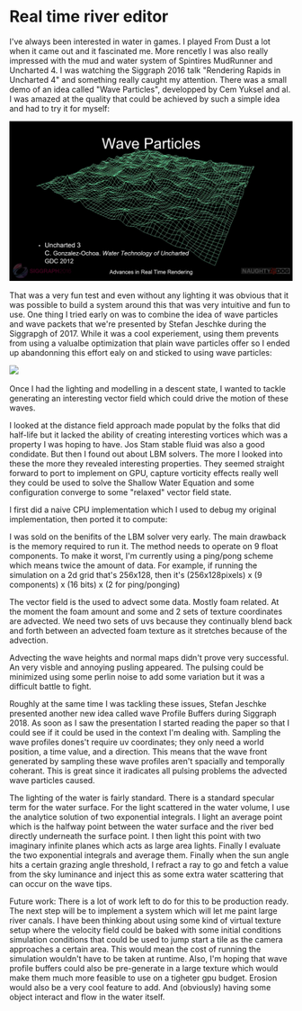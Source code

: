 # Real time river editor #

I've always been interested in water in games. I played From Dust a lot when it came out and it fascinated me. More rencetly I was also really impressed with the mud and water system of Spintires MudRunner and Uncharted 4. I was watching the Siggraph 2016 talk "Rendering Rapids in Uncharted 4" and something really caught my attention. There was a small demo of an idea called "Wave Particles", developped by Cem Yuksel and al. I was amazed at the quality that could be achieved by such a simple idea and had to try it for myself:

![](images/slide1.png)

That was a very fun test and even without any lighting it was obvious that it was possible to build a system around this that was very intuitive and fun to use. One thing I tried early on was to combine the idea of wave particles and wave packets that we're presented by Stefan Jeschke during the Siggrapgh of 2017. While it was a cool experiement, using them prevents from using a valualbe optimization that plain wave particles offer so I ended up abandonning this effort ealy on and sticked to using wave particles:


![](https://youtu.be/MIGhIPTaTDI)

Once I had the lighting and modelling in a descent state, I wanted to tackle generating an interesting vector field which could drive the motion of these waves.

I looked at the distance field approach made populat by the folks that did half-life but it lacked the ability of creating interesting vortices which was a property I was hoping to have. Jos Stam stable fluid was also a good condidate. But then I found out about LBM solvers. The more I looked into these the more they revealed interesting properties. They seemed straight forward to port to implement on GPU, capture vorticity effects really well they could be used to solve the Shallow Water Equation and some configuration converge to some "relaxed" vector field state.

I first did a naive CPU implementation which I used to debug my original implementation, then ported it to compute:

I was sold on the benifits of the LBM solver very early. The main drawback is the memory required to run it. The method needs to operate on 9 float components. To make it worst, I'm currently using a ping/pong scheme which means twice the amount of data. For example, if running the simulation on a 2d grid that's 256x128, then it's (256x128pixels) x (9 components) x (16 bits) x (2 for ping/ponging)

The vector field is the used to advect some data. Mostly foam related. At the moment the foam amount and some and 2 sets of texture coordinates are advected. We need two sets of uvs because they continually blend back and forth between an advected foam texture as it stretches because of the advection.

Advecting the wave heights and normal maps didn't prove very successful. An very visble and annoying pusling appeared. The pulsing could be minimized using some perlin noise to add some variation but it was a difficult battle to fight.

Roughly at the same time I was tackling these issues, Stefan Jeschke presented another new idea called wave Profile Buffers during Siggraph 2018. As soon as I saw the presentation I started reading the paper so that I could see if it could be used in the context I'm dealing with. Sampling the wave profiles dones't require uv coordinates; they only need a world position, a time value, and a direction. This means that the wave front generated by sampling these wave profiles aren't spacially and temporally coherant. This is great since it iradicates all pulsing problems the advected wave particles caused.

The lighting of the water is fairly standard. There is a standard specular term for the water surface. For the light scattered in the water volume, I use the analytice solution of two exponential integrals. I light an average point which is the halfway point between the water surface and the river bed directly underneath the surface point. I then light this point with two imaginary infinite planes which acts as large area lights. Finally I evaluate the two exponential integrals and average them. Finally when the sun angle hits a certain grazing angle threshold, I refract a ray to go and fetch a value from the sky luminance and inject this as some extra water scattering that can occur on the wave tips.

Future work:
There is a lot of work left to do for this to be production ready. The next step will be to implement a system which will let me paint large river canals. I have been thinking about using some kind of virtual texture setup where the velocity field could be baked with some initial conditions simulation conditions that could be used to jump start a tile as the camera approaches a certain area. This would mean the cost of running the simulation wouldn't have to be taken at runtime. Also, I'm hoping that wave profile buffers could also be pre-generate in a large texture which would make them much more feasible to use on a tigheter gpu budget. Erosion would also be a very cool feature to add. And (obviously) having some object interact and flow in the water itself. 

